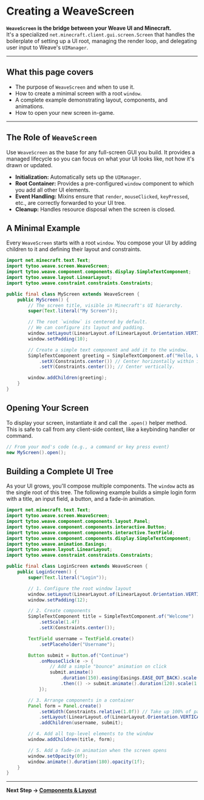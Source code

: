 # Creating a WeaveScreen

**`WeaveScreen` is the bridge between your Weave UI and Minecraft.** \
It's a specialized `net.minecraft.client.gui.screen.Screen` that handles the boilerplate of setting up a UI root, managing the render loop, and delegating user input to Weave's `UIManager`.

---

## What this page covers

- The purpose of `WeaveScreen` and when to use it.
- How to create a minimal screen with a root `window`.
- A complete example demonstrating layout, components, and animations.
- How to open your new screen in-game.

---

## The Role of `WeaveScreen`

Use `WeaveScreen` as the base for any full-screen GUI you build. It provides a managed lifecycle so you can focus on what your UI looks like, not how it's drawn or updated.

- **Initialization:** Automatically sets up the `UIManager`.
- **Root Container:** Provides a pre-configured `window` component to which you add all other UI elements.
- **Event Handling:** Mixins ensure that `render`, `mouseClicked`, `keyPressed`, etc., are correctly forwarded to your UI tree.
- **Cleanup:** Handles resource disposal when the screen is closed.

## A Minimal Example

Every `WeaveScreen` starts with a root `window`. You compose your UI by adding children to it and defining their layout and constraints.

```java
import net.minecraft.text.Text;
import tytoo.weave.screen.WeaveScreen;
import tytoo.weave.component.components.display.SimpleTextComponent;
import tytoo.weave.layout.LinearLayout;
import tytoo.weave.constraint.constraints.Constraints;

public final class MyScreen extends WeaveScreen {
    public MyScreen() {
        // The screen title, visible in Minecraft's UI hierarchy.
        super(Text.literal("My Screen"));

        // The root `window` is centered by default.
        // We can configure its layout and padding.
        window.setLayout(LinearLayout.of(LinearLayout.Orientation.VERTICAL, LinearLayout.Alignment.CENTER, 8));
        window.setPadding(10);

        // Create a simple text component and add it to the window.
        SimpleTextComponent greeting = SimpleTextComponent.of("Hello, Weave!")
            .setX(Constraints.center()) // Center horizontally within its allocated space.
            .setY(Constraints.center()); // Center vertically.

        window.addChildren(greeting);
    }
}
```

## Opening Your Screen

To display your screen, instantiate it and call the `.open()` helper method. This is safe to call from any client-side context, like a keybinding handler or command.

```java
// From your mod's code (e.g., a command or key press event)
new MyScreen().open();
```

## Building a Complete UI Tree

As your UI grows, you'll compose multiple components. The `window` acts as the single root of this tree. The following example builds a simple login form with a title, an input field, a button, and a fade-in animation.

```java
import net.minecraft.text.Text;
import tytoo.weave.screen.WeaveScreen;
import tytoo.weave.component.components.layout.Panel;
import tytoo.weave.component.components.interactive.Button;
import tytoo.weave.component.components.interactive.TextField;
import tytoo.weave.component.components.display.SimpleTextComponent;
import tytoo.weave.animation.Easings;
import tytoo.weave.layout.LinearLayout;
import tytoo.weave.constraint.constraints.Constraints;

public final class LoginScreen extends WeaveScreen {
    public LoginScreen() {
        super(Text.literal("Login"));

        // 1. Configure the root window layout
        window.setLayout(LinearLayout.of(LinearLayout.Orientation.VERTICAL, LinearLayout.Alignment.START, 10));
        window.setPadding(12);

        // 2. Create components
        SimpleTextComponent title = SimpleTextComponent.of("Welcome")
            .setScale(1.4f)
            .setX(Constraints.center());

        TextField username = TextField.create()
            .setPlaceholder("Username");

        Button submit = Button.of("Continue")
            .onMouseClick(e -> {
                // Add a simple "bounce" animation on click
                submit.animate()
                    .duration(150).easing(Easings.EASE_OUT_BACK).scale(1.08f)
                    .then(() -> submit.animate().duration(120).scale(1.0f));
            });

        // 3. Arrange components in a container
        Panel form = Panel.create()
            .setWidth(Constraints.relative(1.0f)) // Take up 100% of parent width
            .setLayout(LinearLayout.of(LinearLayout.Orientation.VERTICAL, LinearLayout.Alignment.START, 8))
            .addChildren(username, submit);

        // 4. Add all top-level elements to the window
        window.addChildren(title, form);

        // 5. Add a fade-in animation when the screen opens
        window.setOpacity(0f);
        window.animate().duration(180).opacity(1f);
    }
}
```

---

**Next Step → [Components & Layout](components.md)**
